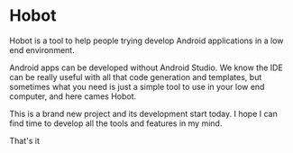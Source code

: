 # Hobot
Hobot is a tool to help people trying develop Android applications
in a low end environment.

Android apps can be developed without Android Studio. We know the IDE
can be really useful with all that code generation and templates, but
sometimes what you need is just a simple tool to use in your low end
computer, and here cames Hobot.

This is a brand new project and its development start today. I hope
I can find time to develop all the tools and features in my mind.

That's it
